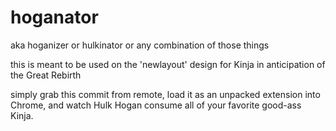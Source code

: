 # hoganator

aka hoganizer or hulkinator or any combination of those things

this is meant to be used on the 'newlayout' design for Kinja in anticipation of the Great Rebirth

simply grab this commit from remote, load it as an unpacked extension into Chrome, and watch Hulk Hogan consume all of your favorite good-ass Kinja.
